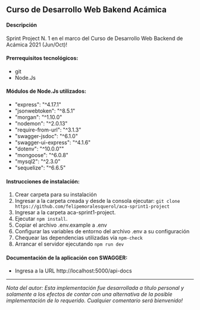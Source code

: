 ## Curso de Desarrollo Web Bakend Acámica

#### Descripción

Sprint Project N. 1 en el marco del Curso de Desarrollo Web Backend de Acámica 2021 (Jun/Oct)!

#### Prerrequisitos tecnológicos:

- git
- Node.Js

#### Módulos de Node.Js utilizados:

- "express": "^4.17.1"
- "jsonwebtoken": "^8.5.1"
- "morgan": "^1.10.0"
- "nodemon": "^2.0.13"
- "require-from-url": "^3.1.3"
- "swagger-jsdoc": "^6.1.0"
- "swagger-ui-express": "^4.1.6"
- "dotenv": "^10.0.0""
- "mongoose": "^6.0.8"
- "mysql2": "^2.3.0"
- "sequelize": "^6.6.5"

#### Instrucciones de instalación:

1. Crear carpeta para su instalación
2. Ingresar a la carpeta creada y desde la consola ejecutar:
   `git clone https://github.com/felipemoralesquerol/aca-sprint1-project`
3. Ingresar a la carpeta aca-sprint1-project.
4. Ejecutar `npm install`.
5. Copiar el archivo .env.example a .env
6. Configurar las variables de entorno del archivo .env a su configuración
7. Chequear las dependencias utilizadas vía `npm-check`
8. Arrancar el servidor ejecutando `npm run dev`

#### Documentación de la aplicación con SWAGGER:

- Ingresa a la URL http://localhost:5000/api-docs

---

_Nota del autor:
Esta implementación fue desarrollada a titulo personal y solamente a los efectos de contar con una alternativa de la posible implementación de lo requerido. Cualquier comentario será bienvenido!_
